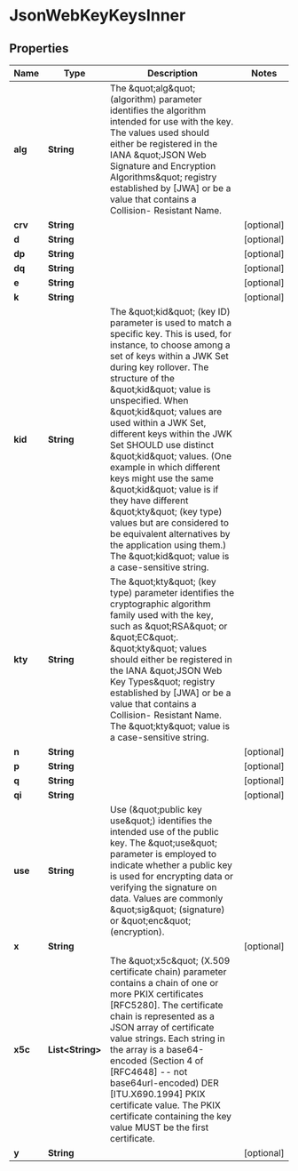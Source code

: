 # JsonWebKeyKeysInner

## Properties

| Name    | Type                   | Description                                                                                                                                                                                                                                                                                                                                                                                                                                                                                                                                                                                                                                                            | Notes      |
| ------- | ---------------------- | ---------------------------------------------------------------------------------------------------------------------------------------------------------------------------------------------------------------------------------------------------------------------------------------------------------------------------------------------------------------------------------------------------------------------------------------------------------------------------------------------------------------------------------------------------------------------------------------------------------------------------------------------------------------------- | ---------- |
| **alg** | **String**             | The \&quot;alg\&quot; (algorithm) parameter identifies the algorithm intended for use with the key. The values used should either be registered in the IANA \&quot;JSON Web Signature and Encryption Algorithms\&quot; registry established by [JWA] or be a value that contains a Collision- Resistant Name.                                                                                                                                                                                                                                                                                                                                                          |            |
| **crv** | **String**             |                                                                                                                                                                                                                                                                                                                                                                                                                                                                                                                                                                                                                                                                        | [optional] |
| **d**   | **String**             |                                                                                                                                                                                                                                                                                                                                                                                                                                                                                                                                                                                                                                                                        | [optional] |
| **dp**  | **String**             |                                                                                                                                                                                                                                                                                                                                                                                                                                                                                                                                                                                                                                                                        | [optional] |
| **dq**  | **String**             |                                                                                                                                                                                                                                                                                                                                                                                                                                                                                                                                                                                                                                                                        | [optional] |
| **e**   | **String**             |                                                                                                                                                                                                                                                                                                                                                                                                                                                                                                                                                                                                                                                                        | [optional] |
| **k**   | **String**             |                                                                                                                                                                                                                                                                                                                                                                                                                                                                                                                                                                                                                                                                        | [optional] |
| **kid** | **String**             | The \&quot;kid\&quot; (key ID) parameter is used to match a specific key. This is used, for instance, to choose among a set of keys within a JWK Set during key rollover. The structure of the \&quot;kid\&quot; value is unspecified. When \&quot;kid\&quot; values are used within a JWK Set, different keys within the JWK Set SHOULD use distinct \&quot;kid\&quot; values. (One example in which different keys might use the same \&quot;kid\&quot; value is if they have different \&quot;kty\&quot; (key type) values but are considered to be equivalent alternatives by the application using them.) The \&quot;kid\&quot; value is a case-sensitive string. |            |
| **kty** | **String**             | The \&quot;kty\&quot; (key type) parameter identifies the cryptographic algorithm family used with the key, such as \&quot;RSA\&quot; or \&quot;EC\&quot;. \&quot;kty\&quot; values should either be registered in the IANA \&quot;JSON Web Key Types\&quot; registry established by [JWA] or be a value that contains a Collision- Resistant Name. The \&quot;kty\&quot; value is a case-sensitive string.                                                                                                                                                                                                                                                            |            |
| **n**   | **String**             |                                                                                                                                                                                                                                                                                                                                                                                                                                                                                                                                                                                                                                                                        | [optional] |
| **p**   | **String**             |                                                                                                                                                                                                                                                                                                                                                                                                                                                                                                                                                                                                                                                                        | [optional] |
| **q**   | **String**             |                                                                                                                                                                                                                                                                                                                                                                                                                                                                                                                                                                                                                                                                        | [optional] |
| **qi**  | **String**             |                                                                                                                                                                                                                                                                                                                                                                                                                                                                                                                                                                                                                                                                        | [optional] |
| **use** | **String**             | Use (\&quot;public key use\&quot;) identifies the intended use of the public key. The \&quot;use\&quot; parameter is employed to indicate whether a public key is used for encrypting data or verifying the signature on data. Values are commonly \&quot;sig\&quot; (signature) or \&quot;enc\&quot; (encryption).                                                                                                                                                                                                                                                                                                                                                    |            |
| **x**   | **String**             |                                                                                                                                                                                                                                                                                                                                                                                                                                                                                                                                                                                                                                                                        | [optional] |
| **x5c** | **List&lt;String&gt;** | The \&quot;x5c\&quot; (X.509 certificate chain) parameter contains a chain of one or more PKIX certificates [RFC5280]. The certificate chain is represented as a JSON array of certificate value strings. Each string in the array is a base64-encoded (Section 4 of [RFC4648] -- not base64url-encoded) DER [ITU.X690.1994] PKIX certificate value. The PKIX certificate containing the key value MUST be the first certificate.                                                                                                                                                                                                                                      |            |
| **y**   | **String**             |                                                                                                                                                                                                                                                                                                                                                                                                                                                                                                                                                                                                                                                                        | [optional] |
